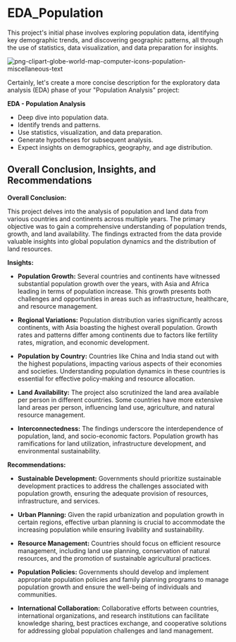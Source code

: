 # EDA_Population
This project's initial phase involves exploring population data, identifying key demographic trends, and discovering geographic patterns, all through the use of statistics, data visualization, and data preparation for insights.


![png-clipart-globe-world-map-computer-icons-population-miscellaneous-text](https://github.com/MuhammadAlmursii/EDA_Population/assets/140438093/4140df33-4cad-4f80-9122-ca02f51ad9ca)

 
Certainly, let's create a more concise description for the exploratory data analysis (EDA) phase of your "Population Analysis" project:

**EDA - Population Analysis**

- Deep dive into population data.
- Identify trends and patterns.
- Use statistics, visualization, and data preparation.
- Generate hypotheses for subsequent analysis.
- Expect insights on demographics, geography, and age distribution.

## Overall Conclusion, Insights, and Recommendations

**Overall Conclusion:**

This project delves into the analysis of population and land data from various countries and continents across multiple years. The primary objective was to gain a comprehensive understanding of population trends, growth, and land availability. The findings extracted from the data provide valuable insights into global population dynamics and the distribution of land resources.

**Insights:**

- **Population Growth:** Several countries and continents have witnessed substantial population growth over the years, with Asia and Africa leading in terms of population increase. This growth presents both challenges and opportunities in areas such as infrastructure, healthcare, and resource management.

- **Regional Variations:** Population distribution varies significantly across continents, with Asia boasting the highest overall population. Growth rates and patterns differ among continents due to factors like fertility rates, migration, and economic development.

- **Population by Country:** Countries like China and India stand out with the highest populations, impacting various aspects of their economies and societies. Understanding population dynamics in these countries is essential for effective policy-making and resource allocation.

- **Land Availability:** The project also scrutinized the land area available per person in different countries. Some countries have more extensive land areas per person, influencing land use, agriculture, and natural resource management.

- **Interconnectedness:** The findings underscore the interdependence of population, land, and socio-economic factors. Population growth has ramifications for land utilization, infrastructure development, and environmental sustainability.

**Recommendations:**

- **Sustainable Development:** Governments should prioritize sustainable development practices to address the challenges associated with population growth, ensuring the adequate provision of resources, infrastructure, and services.

- **Urban Planning:** Given the rapid urbanization and population growth in certain regions, effective urban planning is crucial to accommodate the increasing population while ensuring livability and sustainability.

- **Resource Management:** Countries should focus on efficient resource management, including land use planning, conservation of natural resources, and the promotion of sustainable agricultural practices.

- **Population Policies:** Governments should develop and implement appropriate population policies and family planning programs to manage population growth and ensure the well-being of individuals and communities.

- **International Collaboration:** Collaborative efforts between countries, international organizations, and research institutions can facilitate knowledge sharing, best practices exchange, and cooperative solutions for addressing global population challenges and land management.
